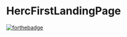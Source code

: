 # HercFirstLandingPage
[![forthebadge](https://forthebadge.com/images/badges/built-with-love.svg)](https://forthebadge.com)
